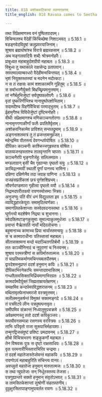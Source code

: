 ```yaml
---
title: 018 अशोकवाटिकायां रावणागमनम्
title_english: 018 Ravana comes to Seetha

---
```

<div class="audioEmbed"  caption="श्रीराम-हरिसीताराममूर्ति-घनपाठिभ्यां वचनम्" src="https://archive.org/download/Ramayana-recitation-Sriram-harisItArAmamUrti-Ghanapaati-v2/Kanda_5/Kanda_5_SK-018-Ravana_comes_to_Seetha_.mp3"></div>

  
तथा विप्रेक्षमाणस्य वनं पुष्पितपादपम्।  
विचिन्वतश्च वैदेहीं किंचिच्छेषा निशाऽभवत् ॥ 5.18.1 ॥   
षडङ्गवेदविदुषां क्रतुप्रवरयाजिनाम्।  
शुश्राव ब्रह्मघोषांश्च विरात्रे ब्रह्मरक्षसाम् ॥ 5.18.2 ॥   
अथ मङ्गलवादित्रैः शब्दैः श्रोत्रमनोहरैः।  
प्राबुध्यत महाबाहुर्दशग्रीवो महाबलः ॥ 5.18.3 ॥   
विबुध्य तु यथाकाले राक्षसेन्द्रः प्रतापवान्।  
स्रस्तमाल्याम्बरधरो वैदेहीमन्वचिन्तयत् ॥ 5.18.4 ॥   
भृशं नियुक्तस्तस्यां च मदनेन मदोत्कटः।  
न स तं राक्षसः कामं शशाकात्मनि गूहितुम् ॥ 5.18.5 ॥   
स सर्वाभरणैर्युक्तो बिभ्रच्छ्रियमनुत्तमाम्।  
तां नगैर्बहुभिर्जुष्टां सर्वपुष्पफलोपगैः ॥ 5.18.6 ॥   
वृतां पुष्करिणीभिश्च नानापुष्पोपशोभिताम्।  
सदामदैश्च विहगैर्विचित्रां परमाद्भुताम् ॥ 5.18.7 ॥   
ईहामृगैश्च विविधैर्जुष्टां दृष्टिमनोहरैः।  
वीथीः संप्रेक्षमाणश्च मणिकाञ्चनतोरणाः ॥ 5.18.8 ॥   
नानामृगगणाकीर्णां फलैः प्रपतितैर्वृताम्।  
अशोकवनिकामेव प्राविशत् सन्ततद्रुमाम् ॥ 5.18.9 ॥   
अङ्गनाशतमात्रं तु तं व्रजन्तामनुव्रजत्।  
महेन्द्रमिव पौलस्त्यं देवगन्धर्वयोषितः ॥ 5.18.10 ॥   
दीपिकाः काञ्चनीः काश्चिज्जगृहृस्तत्र योषितः।  
वालव्यजनहस्ताश्च तालवृन्तानि चापराः ॥ 5.18.11 ॥   
काञ्चनैरपि भृङ्गारैर्जहुः सलिलमग्रतः।  
मण्डलाग्रान् बृसीं चैव गृह्यान्याः पृष्ठतो ययुः ॥ 5.18.12 ॥   
काचिद्रत्नमयीं स्थालीं पूर्णां पानस्य भामिना।  
दक्षिणा दक्षिणेनैव तदा जग्राह पाणिना ॥ 5.18.13 ॥   
राजहंसप्रतीकाशं छत्रं पूर्णशशिप्रभम्।  
सौवर्णदण्डमपरा गृहीत्वा पृष्ठतो ययौ ॥ 5.18.14 ॥   
निद्रामदपरीताक्ष्यो रावणस्योत्तमाः स्त्रियः।  
अनुजग्मुः पतिं वीरं धनं विद्युल्लता इव ॥ 5.18.15 ॥   
व्याविद्धहारकेयूराः समामृदितवर्णकाः।  
समागलितकेशान्ताः सस्वेदवदनास्तथा ॥ 5.18.16 ॥   
घूर्णन्त्यो मदशेषेण निद्र्या च शुभाननाः।  
स्वेदक्लिष्टाङ्गकुसुमाः सुमाल्याकुलमूर्धजाः ॥ 5.18.17 ॥   
प्रयान्तं नैर्ऋतपतिं नार्यो मदिरलोचनाः।  
बहुमानाच्च कामाच्च प्रिया भार्यास्तमन्वयुः ॥ 5.18.18 ॥   
स च कामपराधीनाः पतिस्तासां महाबलः।  
सीतासक्तमना मन्दो मदाञ्चितगतिर्बभौ ॥ 5.18.19 ॥   
ततः काञ्चीनिनादं च नूपुराणां च निःस्वनम्।  
शुश्राव परमस्त्रीणां स कपिर्मारुतात्मजः ॥ 5.18.20 ॥   
तं चाप्रतिमकर्माणमचिन्त्यबलपौरुषम्।  
द्वारदेशमनुप्राप्तं ददर्श हनुमान् कपिः ॥ 5.18.21 ॥   
दीपिकाभिरनेकाभिः समन्तादवभासितम्।  
गन्धतैलावसिक्ताभिर्ध्रियमाणाभिरग्रतः ॥ 5.18.22 ॥   
कामदर्पमदैर्युक्तं जिह्मताम्रायतेक्षणम्।  
समक्षमिव कन्दर्पमपविद्धशरासनम् ॥ 5.18.23 ॥   
मथितामृतफेनाभमरजो वस्त्रमुत्तमम्।  
सलीलमनुकर्षन्तं विमुक्तं सक्तमङ्गदे ॥ 5.18.24 ॥   
तं पत्रविटपे लीनः पत्रपुष्पघनावृतः।  
समीपमिव संक्रान्तं निध्यातुमुपचक्रमे ॥ 5.18.25 ॥   
अवेक्षमाणस्तु ततो ददर्श कपिकुञ्जरः।  
रूपयौवनसम्पन्ना रावणस्य वरस्त्रियः ॥ 5.18.26 ॥   
ताभिः परिवृतो राजा सुरूपाभिर्महायशाः।  
तन्मृगद्विजसंवुष्टं प्रविष्टः प्रमदावनम् ॥ 5.18.27 ॥   
क्षीबो विचित्राभरणः शङ्कुकर्णो महाबलः।  
तेन विश्रवसः पुत्रः स दृष्टो राक्षसाधिपः ॥ 5.18.28 ॥   
वृतः परमनारीभिस्ताराभिरिव चन्द्रमाः।  
तं ददर्श महातेजास्तेजोवन्तं महाकपिः ॥ 5.18.29 ॥   
रावणोऽयं महाबाहुरिति संचिन्त्य वानरः।  
अवप्लुतो महातेजा हनुमान् मारुतात्मजः ॥ 5.18.30 ॥   
स तथा प्युग्रतेजाः सन् निर्धूतस्तस्य तेजसा।  
पत्रगुह्यान्तरे सक्तो हनुमान् संवृतोऽभवत् ॥ 5.18.31 ॥   
स तामसितकेशान्तां सुश्रोणीं संहतस्तनीम्।  
दुदृक्षुरसितापाङ्गामुपावर्तत रावणः ॥ 5.18.32 ॥   